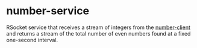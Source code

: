 # number-service
RSocket service that receives a stream of integers from the [number-client](../number-client) and returns a stream of the 
total number of even numbers found at a fixed one-second interval.
